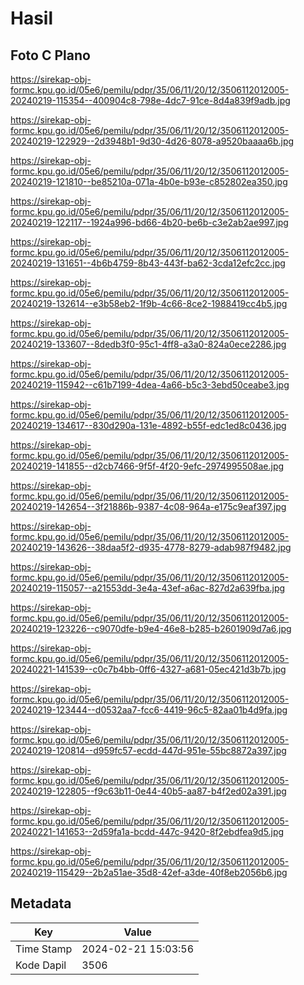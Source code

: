 # Hasil

## Foto C Plano

https://sirekap-obj-formc.kpu.go.id/05e6/pemilu/pdpr/35/06/11/20/12/3506112012005-20240219-115354--400904c8-798e-4dc7-91ce-8d4a839f9adb.jpg

https://sirekap-obj-formc.kpu.go.id/05e6/pemilu/pdpr/35/06/11/20/12/3506112012005-20240219-122929--2d3948b1-9d30-4d26-8078-a9520baaaa6b.jpg

https://sirekap-obj-formc.kpu.go.id/05e6/pemilu/pdpr/35/06/11/20/12/3506112012005-20240219-121810--be85210a-071a-4b0e-b93e-c852802ea350.jpg

https://sirekap-obj-formc.kpu.go.id/05e6/pemilu/pdpr/35/06/11/20/12/3506112012005-20240219-122117--1924a996-bd66-4b20-be6b-c3e2ab2ae997.jpg

https://sirekap-obj-formc.kpu.go.id/05e6/pemilu/pdpr/35/06/11/20/12/3506112012005-20240219-131651--4b6b4759-8b43-443f-ba62-3cda12efc2cc.jpg

https://sirekap-obj-formc.kpu.go.id/05e6/pemilu/pdpr/35/06/11/20/12/3506112012005-20240219-132614--e3b58eb2-1f9b-4c66-8ce2-1988419cc4b5.jpg

https://sirekap-obj-formc.kpu.go.id/05e6/pemilu/pdpr/35/06/11/20/12/3506112012005-20240219-133607--8dedb3f0-95c1-4ff8-a3a0-824a0ece2286.jpg

https://sirekap-obj-formc.kpu.go.id/05e6/pemilu/pdpr/35/06/11/20/12/3506112012005-20240219-115942--c61b7199-4dea-4a66-b5c3-3ebd50ceabe3.jpg

https://sirekap-obj-formc.kpu.go.id/05e6/pemilu/pdpr/35/06/11/20/12/3506112012005-20240219-134617--830d290a-131e-4892-b55f-edc1ed8c0436.jpg

https://sirekap-obj-formc.kpu.go.id/05e6/pemilu/pdpr/35/06/11/20/12/3506112012005-20240219-141855--d2cb7466-9f5f-4f20-9efc-2974995508ae.jpg

https://sirekap-obj-formc.kpu.go.id/05e6/pemilu/pdpr/35/06/11/20/12/3506112012005-20240219-142654--3f21886b-9387-4c08-964a-e175c9eaf397.jpg

https://sirekap-obj-formc.kpu.go.id/05e6/pemilu/pdpr/35/06/11/20/12/3506112012005-20240219-143626--38daa5f2-d935-4778-8279-adab987f9482.jpg

https://sirekap-obj-formc.kpu.go.id/05e6/pemilu/pdpr/35/06/11/20/12/3506112012005-20240219-115057--a21553dd-3e4a-43ef-a6ac-827d2a639fba.jpg

https://sirekap-obj-formc.kpu.go.id/05e6/pemilu/pdpr/35/06/11/20/12/3506112012005-20240219-123226--c9070dfe-b9e4-46e8-b285-b2601909d7a6.jpg

https://sirekap-obj-formc.kpu.go.id/05e6/pemilu/pdpr/35/06/11/20/12/3506112012005-20240221-141539--c0c7b4bb-0ff6-4327-a681-05ec421d3b7b.jpg

https://sirekap-obj-formc.kpu.go.id/05e6/pemilu/pdpr/35/06/11/20/12/3506112012005-20240219-123444--d0532aa7-fcc6-4419-96c5-82aa01b4d9fa.jpg

https://sirekap-obj-formc.kpu.go.id/05e6/pemilu/pdpr/35/06/11/20/12/3506112012005-20240219-120814--d959fc57-ecdd-447d-951e-55bc8872a397.jpg

https://sirekap-obj-formc.kpu.go.id/05e6/pemilu/pdpr/35/06/11/20/12/3506112012005-20240219-122805--f9c63b11-0e44-40b5-aa87-b4f2ed02a391.jpg

https://sirekap-obj-formc.kpu.go.id/05e6/pemilu/pdpr/35/06/11/20/12/3506112012005-20240221-141653--2d59fa1a-bcdd-447c-9420-8f2ebdfea9d5.jpg

https://sirekap-obj-formc.kpu.go.id/05e6/pemilu/pdpr/35/06/11/20/12/3506112012005-20240219-115429--2b2a51ae-35d8-42ef-a3de-40f8eb2056b6.jpg


## Metadata

| Key        | Value               |
| ---------- | ------------------- |
| Time Stamp | 2024-02-21 15:03:56 |
| Kode Dapil | 3506                |



